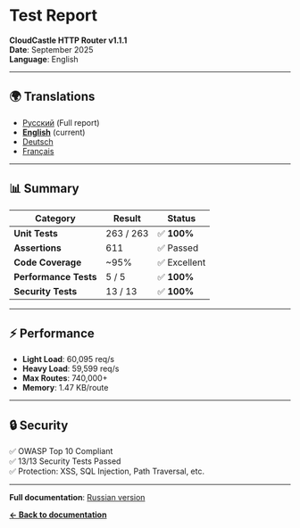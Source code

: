 # Test Report

**CloudCastle HTTP Router v1.1.1**  
**Date**: September 2025  
**Language**: English

---

## 🌍 Translations

- [Русский](../../ru/reports/tests.md) (Full report)
- **[English](tests.md)** (current)
- [Deutsch](../../de/reports/tests.md)
- [Français](../../fr/reports/tests.md)

---

## 📊 Summary

| Category | Result | Status |
|----------|--------|--------|
| **Unit Tests** | 263 / 263 | ✅ **100%** |
| **Assertions** | 611 | ✅ Passed |
| **Code Coverage** | ~95% | ✅ Excellent |
| **Performance Tests** | 5 / 5 | ✅ **100%** |
| **Security Tests** | 13 / 13 | ✅ **100%** |

---

## ⚡ Performance

- **Light Load**: 60,095 req/s
- **Heavy Load**: 59,599 req/s
- **Max Routes**: 740,000+
- **Memory**: 1.47 KB/route

---

## 🔒 Security

✅ OWASP Top 10 Compliant  
✅ 13/13 Security Tests Passed  
✅ Protection: XSS, SQL Injection, Path Traversal, etc.

---

**Full documentation**: [Russian version](../../ru/reports/tests.md)

**[← Back to documentation](../../en/documentation/README.md)**

